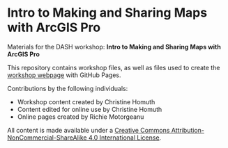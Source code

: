 # Intro to Making and Sharing Maps with ArcGIS Pro
Materials for the DASH workshop: **Intro to Making and Sharing Maps with ArcGIS Pro**  

This repository contains workshop files, as well as files used to create the [workshop webpage](https://scds.github.io/ArcGIS-Pro) with GitHub Pages. 

Contributions by the following individuals: 
- Workshop content created by Christine Homuth
- Content edited for online use by Christine Homuth
- Online pages created by Richie Motorgeanu

All content is made available under a [Creative Commons Attribution-NonCommercial-ShareAlike 4.0 International License](https://creativecommons.org/licenses/by-nc-sa/4.0/). 

